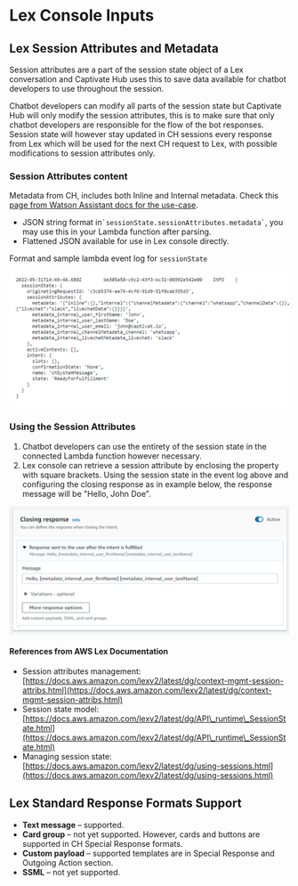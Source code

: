 # Lex Console Inputs

## Lex Session Attributes and Metadata

Session attributes are a part of the session state object of a Lex conversation and Captivate Hub uses this to save data available for chatbot developers to use throughout the session.

Chatbot developers can modify all parts of the session state but Captivate Hub will only modify the session attributes, this is to make sure that only chatbot developers are responsible for the flow of the bot responses. Session state will however stay updated in CH sessions every response from Lex which will be used for the next CH request to Lex, with possible modifications to session attributes only.

### Session Attributes content

Metadata from CH, includes both Inline and Internal metadata. Check this [page from Watson Assistant docs for the use-case](https://manual.captivat.io/install/chatbot/watson-assistant/the-captivate-hub-integration/metadata).

* JSON string format in`` `sessionState.sessionAttributes.metadata` ``, you may use this in your Lambda function after parsing.
* Flattened JSON available for use in Lex console directly.

Format and sample lambda event log for `sessionState`

![](<../../../.gitbook/assets/image (16).png>)

### Using the Session Attributes

1. Chatbot developers can use the entirety of the session state in the connected Lambda function however necessary.
2. Lex console can retrieve a session attribute by enclosing the property with square brackets. Using the session state in the event log above and configuring the closing response as in example below, the response message will be "Hello, John Doe".

![](<../../../.gitbook/assets/image (1) (1).png>)

#### References from AWS Lex Documentation

* Session attributes management: [https://docs.aws.amazon.com/lexv2/latest/dg/context-mgmt-session-attribs.html](https://docs.aws.amazon.com/lexv2/latest/dg/context-mgmt-session-attribs.html)
* Session state model: [https://docs.aws.amazon.com/lexv2/latest/dg/API\_runtime\_SessionState.html](https://docs.aws.amazon.com/lexv2/latest/dg/API\_runtime\_SessionState.html)
* Managing session state:  [https://docs.aws.amazon.com/lexv2/latest/dg/using-sessions.html](https://docs.aws.amazon.com/lexv2/latest/dg/using-sessions.html)

## Lex Standard Response Formats Support

* **Text message** – supported.
* **Card group** – not yet supported. However, cards and buttons are supported in CH Special Response formats.
* **Custom payload** – supported templates are in Special Response and Outgoing Action section.
* **SSML** – not yet supported.
